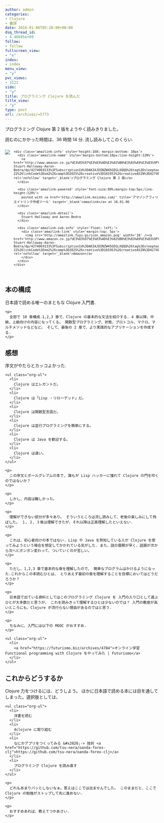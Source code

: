 ```yaml
---
author: admin
categories:
- Clojure
- 書評
date: 2016-01-06T05:20:00+00:00
dsq_thread_id:
- 4.46685e+09
follow:
- follow
fullscreen_view:
- "n"
index:
- index
menu_view:
- "y"
pvc_views:
- 3121
side:
- "y"
title: プログラミング Clojure を読んだ
title_view:
- "y"
type: post
url: /archives/=5773
---
```


プログラミング Clojure 第 2 版をようやく読みきりました。 

読むのにかかった時間は、36 時間 14 分. 流し読みしてこのくらい. 

<div class='amazlink-box' style='text-align:left;padding-bottom:20px;font-size:small;/zoom: 1;overflow: hidden;'>
  <div class='amazlink-list' style='clear: both;'>
    <div class='amazlink-image' style='float:left;margin:0px 12px 1px 0px;'>
      <a href='http://www.amazon.co.jp/%E3%83%97%E3%83%AD%E3%82%B0%E3%83%A9%E3%83%9F%E3%83%B3%E3%82%B0Clojure-Stuart-Halloway-Aaron-Bedra/dp/4274069133%3FSubscriptionId%3DAKIAJDINZW45GEGLXQQQ%26tag%3Dsleephacker-22%26linkCode%3Dxm2%26camp%3D2025%26creative%3D165953%26creativeASIN%3D4274069133' target='_blank' rel='nofollow'><img src='http://ecx.images-amazon.com/images/I/512fApbP-4L._SL160_.jpg' style='border: none;' /></a>
    </div>
    
    <div class='amazlink-info' style='height:160; margin-bottom: 10px'>
      <div class='amazlink-name' style='margin-bottom:10px;line-height:120%'>
        <a href='http://www.amazon.co.jp/%E3%83%97%E3%83%AD%E3%82%B0%E3%83%A9%E3%83%9F%E3%83%B3%E3%82%B0Clojure-Stuart-Halloway-Aaron-Bedra/dp/4274069133%3FSubscriptionId%3DAKIAJDINZW45GEGLXQQQ%26tag%3Dsleephacker-22%26linkCode%3Dxm2%26camp%3D2025%26creative%3D165953%26creativeASIN%3D4274069133' rel='nofollow' target='_blank'>プログラミング Clojure 第 2 版</a>
      </div>
      
      <div class='amazlink-powered' style='font-size:80%;margin-top:5px;line-height:120%'>
        posted with <a href='http://amazlink.keizoku.com/' title='アマゾンアフィリエイトリンク作成ツール' target='_blank'>amazlink</a> at 16.01.06
      </div>
      
      <div class='amazlink-detail'>
        Stuart Halloway and Aaron Bedra
      </div>
      
      <div class='amazlink-sub-info' style='float: left;'>
        <div class='amazlink-link' style='margin-top: 5px'>
          <img src='http://amazlink.fuyu.gs/icon_amazon.png' width='18' /><a href='http://www.amazon.co.jp/%E3%83%97%E3%83%AD%E3%82%B0%E3%83%A9%E3%83%9F%E3%83%B3%E3%82%B0Clojure-Stuart-Halloway-Aaron-Bedra/dp/4274069133%3FSubscriptionId%3DAKIAJDINZW45GEGLXQQQ%26tag%3Dsleephacker-22%26linkCode%3Dxm2%26camp%3D2025%26creative%3D165953%26creativeASIN%3D4274069133' rel='nofollow' target='_blank'>Amazon</a>
        </div>
      </div>
    </div>
  </div>
</div>

<div id="outline-container-orgheadline1" class="outline-2">
  <h2 id="orgheadline1">
    本の構成
  </h2>
  
  <div class="outline-text-2" id="text-orgheadline1">
    <p>
      日本語で読める唯一のまともな Clojure 入門書.
    </p>
    
    <p>
      全部で 10 章構成.1,2,3 章で、Clojure の基本的な文法を紹介する. 4 章以降、中級、上級向けの内容になってくる。 関数型プログラミング、状態、プロトコル、マクロ、マルチメソッドなどなど。 そして、最後の 2 章で、より実践的なアプリケーションを作成する.
    </p>
  </div>
</div>

<div id="outline-container-orgheadline2" class="outline-2">
  <h2 id="orgheadline2">
    感想
  </h2>
  
  <div class="outline-text-2" id="text-orgheadline2">
    <p>
      序文がやたらとカッコよかった.
    </p>
    
    <ul class="org-ul">
      <li>
        Clojure はエレガントだ。
      </li>
      <li>
        Clojure は「Lisp ・リローデッド」だ。
      </li>
      <li>
        Clojure は関数型言語だ。
      </li>
      <li>
        Clojure は並行プログラミングを簡単にする。
      </li>
      <li>
        Clojure は Java を歓迎する。
      </li>
      <li>
        Clojure は速い。
      </li>
    </ul>
    
    <p>
      この序文とポールグレアムの本で, 誰もが Lisp ハッカーに憧れて Clojure の門を叩くのではないか？
    </p>
    
    <p>
      しかし、内容は難しかった。
    </p>
    
    <p>
      理解ができない部分が多々あり。 そういうところは流し読みして、老後の楽しみにして飛ばした。 １、２、３章は理解できたが、それ以降は正直理解したといえない.
    </p>
    
    <p>
      これは、初心者向けの本ではない. Lisp や Java を熟知している人が Clojure を使ってみようという場合を想定してかかれている気がした. また、話の展開が早く、話題が次から次へとポンポン変わって、ついていくのが苦しい。
    </p>
    
    <p>
      ただし、1,2,3 章で基本的な章を理解したので、 簡単なプログラムはかけるようになった.これからこの本読むひとは、 とりあえず最初の章を理解することを目標においてはどうだろうか？
    </p>
    
    <p>
      日本語で出ている資料としてはこのプログラミング Clojure を 入門の入り口として選ぶひとが大多数だと思うが、 これを読みきって理解するひとは少ないのでは？ 入門の敷居が高いところにも、Clojure が流行らない理由があるのではと思う.
    </p>
    
    <p>
      ちなみに、入門には以下の MOOC がおすすめ.
    </p>
    
    <ul class="org-ul">
      <li>
        <a href="https://futurismo.biz/archives/4784">オンライン学習 Functional programming with Clojure をやってみた | Futurismo</a>
      </li>
    </ul>
  </div>
</div>

<div id="outline-container-orgheadline3" class="outline-2">
  <h2 id="orgheadline3">
    これからどうするか
  </h2>
  
  <div class="outline-text-2" id="text-orgheadline3">
    <p>
      Clojure 力をつけるには、どうしよう。 ほかに日本語で読める本には目を通してしまった。選択肢としては、
    </p>
    
    <ul class="org-ul">
      <li>
        洋書を読む
      </li>
      <li>
        4clojure に取り組む
      </li>
      <li>
        なにかアプリをつくってみる &#x2026;-> 挫折 <a href="https://github.com/tsu-nera/oanda-forex-clj">https://github.com/tsu-nera/oanda-forex-clj</a>
      </li>
      <li>
        プログラミング Clojure を読み直す
      </li>
    </ul>
    
    <p>
      どれもあまりパッとしないなぁ。答えはここでは出ませんでした。 このままだと、ここで Clojure の勉強がストップして先に進めない.
    </p>
    
    <p>
      おすすめあれば、教えてつかあさい.
    </p>
  </div>
</div>